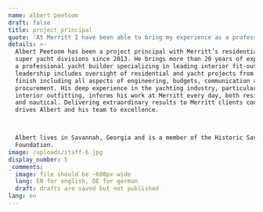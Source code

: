 ```yaml
---
name: albert peetoom
draft: false
title: project principal
quote: 'At Merritt I have been able to bring my experience as a professional yacht builder to bear on both Merritt’s heritage of residential work, as well as its super yacht category. Finding new challenges in both continually drives me and my team to new levels of success.'
details: >-
  Albert Peetoom has been a project principal with Merritt’s residential and
  super yacht divisions since 2013. He brings more than 20 years of experience as
  a professional yacht builder specializing in leading interior fit-out. His team
  leadership includes oversight of residential and yacht projects from start to
  finish including all aspects of engineering, budgets, communication and
  procurement. His deep experience in the yachting industry, particularly
  interior outfitting, informs his work at Merritt every day, both residential
  and nautical. Delivering extraordinary results to Merritt clients continually
  drives Albert and his team to excellence.



  Albert lives in Savannah, Georgia and is a member of the Historic Savannah
  Foundation.
image: /uploads/staff-6.jpg
display_number: 5
_comments:
  image: file should be ~600px wide
  lang: EN for english, DE for german
  draft: drafts are saved but not published
lang: en
---
```


